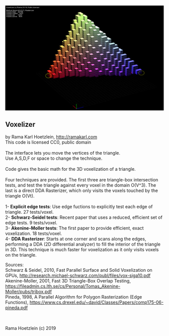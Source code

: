 ![image](https://github.com/ramakarl/voxelizer/blob/master/voxelizer.jpg)

Voxelizer
------------------------------------------------
by Rama Karl Hoetzlein, http://ramakarl.com<br>
This code is licensed CC0, public domain
<br><br>
The interface lets you move the vertices of the triangle.<br>
Use A,S,D,F or space to change the technique.
<br><br>
Code gives the basic math for the 3D voxelization of a triangle.
<br><br>
Four techniques are provided. The first three are triangle-box intersection tests, and test the triangle against every voxel in the domain O(V^3). The last is a direct DDA Rasterizer, which only visits the voxels touched by the triangle O(Vt).
<br><br>
1- **Explicit edge tests**: Use edge fuctions to explicitly test each edge of triangle. 27 tests/voxel.<br>
2- **Schwarz-Seidel tests**: Recent paper that uses a reduced, efficient set of edge tests. 9 tests/voxel.<br>
3- **Akenine-Moller tests**: The first paper to provide efficient, exact voxelization. 18 tests/voxel.<br>
4- **DDA Rasterizer**: Starts at one corner and scans along the edges, performing a DDA (2D differential analyzer) to fill the interior of the triangle in 3D. This technique is much faster for voxelization as it only visits voxels on the triangle.<br>

Sources:<br>
Schwarz & Seidel, 2010, Fast Parallel Surface and Solid Voxelization on GPUs, http://research.michael-schwarz.com/publ/files/vox-siga10.pdf<br>
Akenine-Moller, 2001, Fast 3D Triangle-Box Overlap Testing, https://fileadmin.cs.lth.se/cs/Personal/Tomas_Akenine-Moller/pubs/tribox.pdf<br>
Pineda, 1998, A Parallel Algorithm for Polygon Rasterization (Edge Functions),  https://www.cs.drexel.edu/~david/Classes/Papers/comp175-06-pineda.pdf<br>

<br><br>
Rama Hoetzlein (c) 2019

